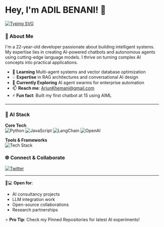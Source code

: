 # Hey, I'm ADIL BENANI! 👋

[![Typing SVG](https://readme-typing-svg.demolab.com?font=Fira+Code&pause=1000&color=38C768&width=435&lines=AI/LLM+Developer;Chatbot+Engineer;Python+%26+JavaScript+Wizard)](https://git.io/typing-svg)

### 🤖 About Me
I'm a 22-year-old developer passionate about building intelligent systems. My expertise lies in creating AI-powered chatbots and autonomous agents using cutting-edge language models. I thrive on turning complex AI concepts into practical applications.

- 🌱 **Learning** Multi-agent systems and vector database optimization
- 💡 **Expertise** in RAG architectures and conversational AI design
- 🚀 **Currently Exploring** AI agent swarms for enterprise automation
- 📫 **Reach me**: ArjunKhemani@gmail.com
- ⚡ **Fun fact**: Built my first chatbot at 15 using AIML

---

### 🧠 AI Stack
**Core Tech**  
![Python](https://img.shields.io/badge/Python-3776AB?style=flat&logo=python&logoColor=white)
![JavaScript](https://img.shields.io/badge/JavaScript-F7DF1E?style=flat&logo=javascript&logoColor=black)
![LangChain](https://img.shields.io/badge/LangChain-00ADD8?style=flat&logo=langchain&logoColor=white)
![OpenAI](https://img.shields.io/badge/OpenAI-412991?style=flat&logo=openai&logoColor=white)

**Tools & Frameworks**  
![Tech Stack](https://skillicons.dev/icons?i=react,nodejs,fastapi,tensorflow,pytorch,aws,docker,postgres,git,github,linux)



### 🌐 Connect & Collaborate


[![Twitter](https://img.shields.io/badge/Twitter-@ADIL_BENANI-1DA1F2?style=for-the-badge&logo=twitter)](https://x.com/ADILBENANI4)




---

👨💻 **Open for**:  
- AI consultancy projects  
- LLM integration work  
- Open-source collaborations  
- Research partnerships  

⭐️ **Pro Tip**: Check my Pinned Repositories for latest AI experiments!
